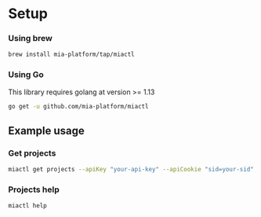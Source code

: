 # Setup

### Using brew

```sh
brew install mia-platform/tap/miactl
```

### Using Go

This library requires golang at version >= 1.13

```sh
go get -u github.com/mia-platform/miactl
```

## Example usage

### Get projects

```sh
miactl get projects --apiKey "your-api-key" --apiCookie "sid=your-sid" --apiBaseUrl "https://console.url/"
```

### Projects help

```sh
miactl help
```